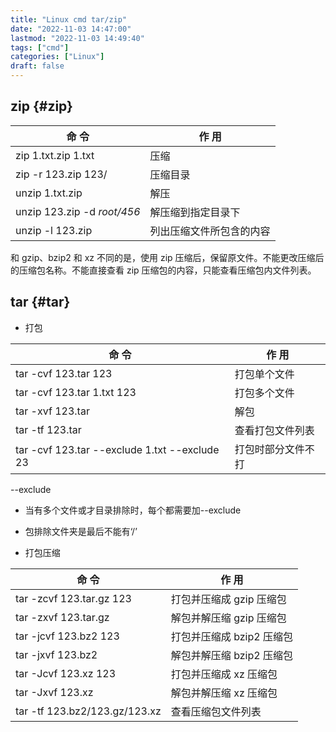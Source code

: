 ```yaml
---
title: "Linux cmd tar/zip"
date: "2022-11-03 14:47:00"
lastmod: "2022-11-03 14:49:40"
tags: ["cmd"]
categories: ["Linux"]
draft: false
---
```


## zip {#zip}

| 命  令                      | 作  用       |
|---------------------------|------------|
| zip 1.txt.zip 1.txt         | 压缩         |
| zip -r 123.zip 123/         | 压缩目录     |
| unzip 1.txt.zip             | 解压         |
| unzip 123.zip -d _root/456_ | 解压缩到指定目录下 |
| unzip -l 123.zip            | 列出压缩文件所包含的内容 |

和 gzip、bzip2 和 xz 不同的是，使用 zip 压缩后，保留原文件。不能更改压缩后的压缩包名称。不能直接查看 zip 压缩包的内容，只能查看压缩包内文件列表。


## tar {#tar}

-   打包

| 命  令                                        | 作  用    |
|---------------------------------------------|---------|
| tar -cvf 123.tar 123                          | 打包单个文件 |
| tar -cvf 123.tar 1.txt 123                    | 打包多个文件 |
| tar -xvf 123.tar                              | 解包      |
| tar -tf 123.tar                               | 查看打包文件列表 |
| tar -cvf 123.tar --exclude 1.txt --exclude 23 | 打包时部分文件不打 |

--exclude

-   当有多个文件或才目录排除时，每个都需要加--exclude
-   包排除文件夹是最后不能有‘/’

-   打包压缩

| 命  令                        | 作  用           |
|-----------------------------|----------------|
| tar -zcvf 123.tar.gz 123      | 打包并压缩成 gzip 压缩包 |
| tar -zxvf 123.tar.gz          | 解包并解压缩 gzip 压缩包 |
| tar -jcvf 123.bz2 123         | 打包并压缩成 bzip2 压缩包 |
| tar -jxvf 123.bz2             | 解包并解压缩 bzip2 压缩包 |
| tar -Jcvf 123.xz 123          | 打包并压缩成 xz 压缩包 |
| tar -Jxvf 123.xz              | 解包并解压缩 xz 压缩包 |
| tar -tf 123.bz2/123.gz/123.xz | 查看压缩包文件列表 |